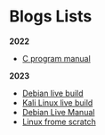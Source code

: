 
# Blogs Lists

**2022**

- [C program manual](2022/c_manual.md)

**2023**

- [Debian live build](2023/debian_live_build.md)
- [Kali Linux live build](2023/kali_live_build.md)
- [Debian Live Manual](2023/debian_live_manual/debian_live_manual.md)
- [Linux frome scratch](2023/linux_from_scratch/lfs_113/lfs_manual.md)
